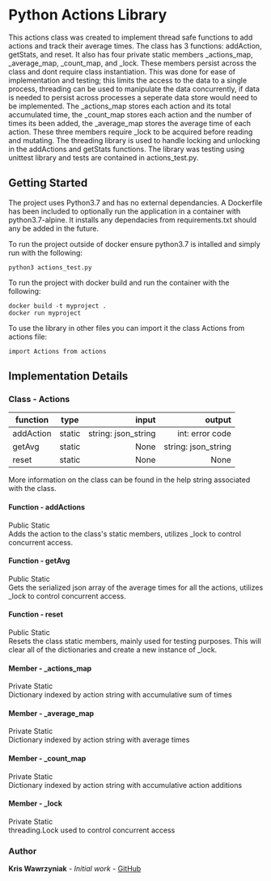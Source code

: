 # Python Actions Library 
 
This actions class was created to implement thread safe functions to add actions and track their average times. The class has 3 functions: addAction, getStats, and reset. It also has four private static members _actions_map, _average_map, _count_map, and _lock. These members persist across the class and dont require class instantiation. This was done for ease of implementation and testing; this limits the access to the data to a single process, threading can be used to manipulate the data concurrently, if data is needed to persist across processes a seperate data store would need to be implemented. The _actions_map stores each action and its total accumulated time, the _count_map stores each action and the number of times its been added, the _average_map stores the average time of each action. These three members require _lock to be acquired before reading and mutating. The threading library is used to handle locking and unlocking in the addActions and getStats functions. The library was testing using unittest library and tests are contained in actions_test.py. 

## Getting Started 

The project uses Python3.7 and has no external dependancies. A Dockerfile has been included to optionally run the application in a container with python3.7-alpine. It installs any dependacies from requirements.txt should any be added in the future.  
  
To run the project outside of docker ensure python3.7 is intalled and simply run with the following: 
```
python3 actions_test.py
```

To run the project with docker build and run the container with the following: 
```
docker build -t myproject .
docker run myproject
```

To use the library in other files you can import it the class Actions from actions file:
```
import Actions from actions
```

## Implementation Details
### Class - Actions
| function        | type            | input                     | output |
| ------------- |:-------------:    | -----:                    | ----:|
| addAction     | static            | string: json_string       |int: error code|
| getAvg        | static            |   None                    |string: json_string|
| reset         | static            |   None                    |None|

More information on the class can be found in the help string associated with the class.
#### Function - addActions
Public Static\
Adds the action to the class's static members, utilizes _lock to control concurrent access.
#### Function - getAvg
Public Static\
Gets the serialized json array of the average times for all the actions, utilizes _lock to control concurrent access.
#### Function - reset
Public Static\
Resets the class static members, mainly used for testing purposes. This will clear all of the dictionaries and create a new instance of _lock. 
#### Member - _actions_map
Private Static\
Dictionary indexed by action string with accumulative sum of times
#### Member - _average_map
Private Static\
Dictionary indexed by action string with average times 
#### Member - _count_map
Private Static\
Dictionary indexed by action string with accumulative action additions
#### Member - _lock
Private Static\
threading.Lock used to control concurrent access

### Author 
**Kris Wawrzyniak** - *Initial work* - [GitHub](https://github.com/kriswawrzyniak)

